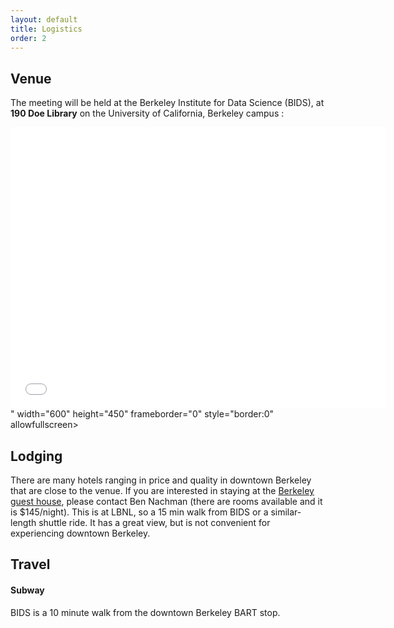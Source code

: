```yaml
---
layout: default
title: Logistics
order: 2
---
```


## Venue

The meeting will be held at the Berkeley Institute for Data Science (BIDS), at **190 Doe Library** on the University of California, Berkeley campus :

<div class="embed-responsive embed-responsive-16by9">
<iframe src="<iframe src="https://www.google.com/maps/embed?pb=!1m14!1m8!1m3!1d12597.913320136637!2d-122.259556!3d37.872495!3m2!1i1024!2i768!4f13.1!3m3!1m2!1s0x0%3A0xf3964e066b8fcfbd!2sBerkeley%20Institute%20for%20Data%20Science!5e0!3m2!1sen!2sch!4v1574012670074!5m2!1sen!2sch" width="600" height="450" frameborder="0" style="border:0;" allowfullscreen=""></iframe>" width="600" height="450" frameborder="0" style="border:0" allowfullscreen></iframe>
</div>

## Lodging

There are many hotels ranging in price and quality in downtown Berkeley that are close to the venue.  If you are interested in staying at the [Berkeley guest house](http://www.berkeleylabguesthouse.org/), please contact Ben Nachman (there are rooms available and it is $145/night).  This is at LBNL, so a 15 min walk from BIDS or a similar-length shuttle ride.  It has a great view, but is not convenient for experiencing downtown Berkeley.

## Travel
#### Subway
BIDS is a 10 minute walk from the downtown Berkeley BART stop.
